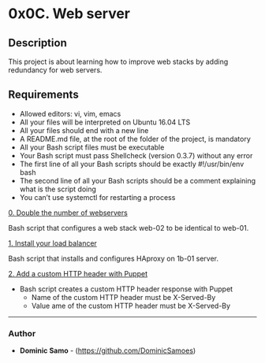 # 0x0C. Web server

## Description
This project is about learning how to improve web stacks by adding redundancy for web servers.

## Requirements
* Allowed editors: vi, vim, emacs
* All your files will be interpreted on Ubuntu 16.04 LTS
* All your files should end with a new line
* A README.md file, at the root of the folder of the project, is mandatory
* All your Bash script files must be executable
* Your Bash script must pass Shellcheck (version 0.3.7) without any error
* The first line of all your Bash scripts should be exactly #!/usr/bin/env bash
* The second line of all your Bash scripts should be a comment explaining what is the script doing
* You can’t use systemctl for restarting a process

[0. Double the number of webservers](./0-custom_http_response_header) 

Bash script that configures a web stack web-02 to be identical to web-01.

[1. Install your load balancer](./1-install_load_balancer)

Bash script that installs and configures HAproxy on 1b-01 server.

[2. Add a custom HTTP header with Puppet](./2-puppet_custom_http_response_header.pp)

* Bash script creates  a custom HTTP header response with Puppet
	- Name of the custom HTTP header must be X-Served-By
	- Value ame of the custom HTTP header must be X-Served-By


---

### Author
* **Dominic Samo** - (https://github.com/DominicSamoes)
